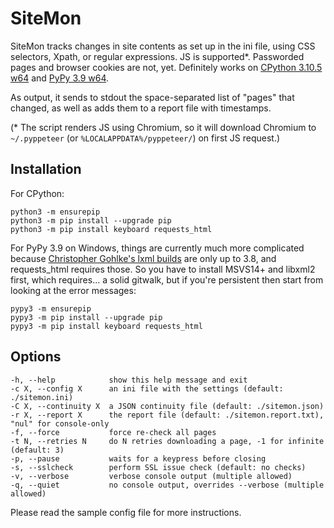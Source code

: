 # SiteMon
SiteMon tracks changes in site contents as set up in the ini file, using CSS selectors, Xpath, or regular expressions.
JS is supported*. Passworded pages and browser cookies are not, yet. Definitely works on [CPython 3.10.5 w64](https://www.python.org/downloads/windows/) and [PyPy 3.9 w64](https://www.pypy.org/download.html).

As output, it sends to stdout the space-separated list of "pages" that changed, as well as adds them to a report file with timestamps.

(* The script renders JS using Chromium, so it will download Chromium to `~/.pyppeteer` (or `%LOCALAPPDATA%/pyppeteer/`) on first JS request.)

## Installation
For CPython:

    python3 -m ensurepip
    python3 -m pip install --upgrade pip
    python3 -m pip install keyboard requests_html

For PyPy 3.9 on Windows, things are currently much more complicated because [Christopher Gohlke's lxml builds](http://www.lfd.uci.edu/~gohlke/pythonlibs/#lxml) are only up to 3.8, and requests_html requires those. So you have to install MSVS14+ and libxml2 first, which requires... a solid gitwalk, but if you're persistent then start from looking at the error messages:

    pypy3 -m ensurepip
    pypy3 -m pip install --upgrade pip
    pypy3 -m pip install keyboard requests_html

## Options
```
-h, --help            show this help message and exit
-c X, --config X      an ini file with the settings (default: ./sitemon.ini)
-C X, --continuity X  a JSON continuity file (default: ./sitemon.json)
-r X, --report X      the report file (default: ./sitemon.report.txt), "nul" for console-only
-f, --force           force re-check all pages
-t N, --retries N     do N retries downloading a page, -1 for infinite (default: 3)
-p, --pause           waits for a keypress before closing
-s, --sslcheck        perform SSL issue check (default: no checks)
-v, --verbose         verbose console output (multiple allowed)
-q, --quiet           no console output, overrides --verbose (multiple allowed)
```

Please read the sample config file for more instructions.
